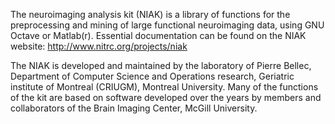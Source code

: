 The neuroimaging analysis kit (NIAK) is a library of functions for the preprocessing and mining of large functional neuroimaging data, using GNU Octave or Matlab(r). Essential documentation can be found on the NIAK website:
http://www.nitrc.org/projects/niak

The NIAK is developed and maintained by the laboratory of Pierre Bellec, Department of Computer Science and Operations research, Geriatric institute of Montreal (CRIUGM), Montreal University. Many of the functions of the kit are based on software developed over the years by members and collaborators of the Brain Imaging Center, McGill University. 
